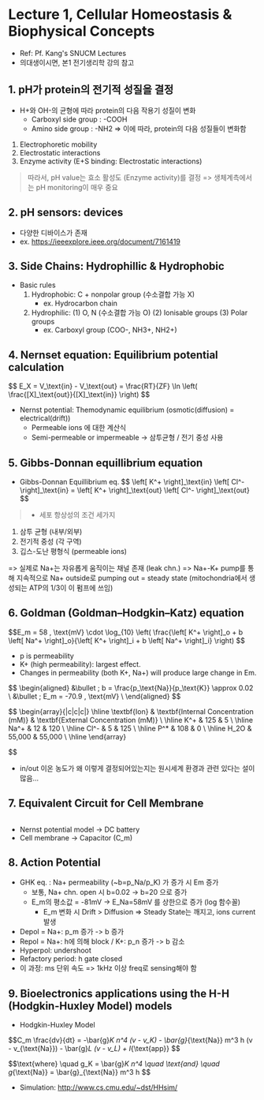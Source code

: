 <h1 id="lecture-1-cellular-homeostasis--biophysical-concepts">Lecture 1, Cellular Homeostasis &amp; Biophysical Concepts</h1>
<ul>
<li>Ref: Pf. Kang's SNUCM Lectures</li>
<li>의대생이시면, 본1 전기생리학 강의 참고</li>
</ul>
<h2 id="1-ph가-protein의-전기적-성질을-결정">1. pH가 protein의 전기적 성질을 결정</h2>
<ul>
<li>H+와 OH-의 균형에 따라 protein의 다음 작용기 성질이 변화<ul>
<li>Carboxyl side group : -COOH</li>
<li>Amino side group : -NH2
=&gt; 이에 따라, protein의 다음 성질들이 변화함</li>
</ul>
</li>
</ul>
<ol>
<li>Electrophoretic mobility</li>
<li>Electrostatic interactions</li>
<li>Enzyme activity (E+S binding: Electrostatic interactions)</li>
</ol>
<blockquote>
<p>따라서, pH value는 효소 활성도 (Enzyme activity)를 결정
=&gt; 생체계측에서는 pH monitoring이 매우 중요</p>
</blockquote>
<h2 id="2-ph-sensors-devices">2. pH sensors: devices</h2>
<ul>
<li>다양한 디바이스가 존재</li>
<li>ex. <a href="https://ieeexplore.ieee.org/document/7161419">https://ieeexplore.ieee.org/document/7161419</a></li>
</ul>
<h2 id="3-side-chains-hydrophillic--hydrophobic">3. Side Chains: Hydrophillic &amp; Hydrophobic</h2>
<ul>
<li>Basic rules<ol>
<li>Hydrophobic: C + nonpolar group (수소결합 가능 X)<ul>
<li>ex. Hydrocarbon chain</li>
</ul>
</li>
<li>Hydrophilic: 
(1) O, N (수소결합 가능 O)
(2) Ionisable groups 
(3) Polar groups<ul>
<li>ex. Carboxyl group (COO-, NH3+, NH2+)</li>
</ul>
</li>
</ol>
</li>
</ul>
<h2 id="4-nernset-equation-equilibrium-potential-calculation">4. Nernset equation: Equilibrium potential calculation</h2>
<p>$$
E_X = V_\text{in} - V_\text{out} = \frac{RT}{ZF} \ln \left( \frac{[X]_\text{out}}{[X]_\text{in}} \right)
$$</p>
<ul>
<li>Nernst potential: Themodynamic equilibrium (osmotic(diffusion) = electrical(drift))<ul>
<li>Permeable ions 에 대한 계산식</li>
<li>Semi-permeable or impermeable -&gt;  삼투균형 / 전기 중성 사용</li>
</ul>
</li>
</ul>
<h2 id="5-gibbs-donnan-equillibrium-equation">5. Gibbs-Donnan equillibrium equation</h2>
<ul>
<li>Gibbs-Donnan Equillibrium eq.
$$ \left[ K^+ \right]_\text{in} \left[ Cl^- \right]_\text{in} = \left[ K^+ \right]_\text{out} \left[ Cl^- \right]_\text{out}
$$</li>
</ul>
<blockquote>
<ul>
<li>세포 항상성의 조건 세가지</li>
</ul>
</blockquote>
<ol>
<li>삼투 균형 (내부/외부)</li>
<li>전기적 중성 (각 구역)</li>
<li>깁스-도난 평형식 (permeable ions)</li>
</ol>
<p>=&gt; 실제로 Na+는 자유롭게 움직이는 채널 존재 (leak chn.)
=&gt; Na+-K+ pump를 통해 지속적으로 Na+ outside로 pumping out = steady state
(mitochondria에서 생성되는 ATP의 1/3이 이 펌프에 쓰임)</p>
<h2 id="6-goldman-goldmanhodgkinkatz-equation">6. Goldman (Goldman–Hodgkin–Katz) equation</h2>
<p>$$E_m = 58 , \text{mV} \cdot \log_{10} \left( \frac{\left[ K^+ \right]_o + b \left[ Na^+ \right]_o}{\left[ K^+ \right]_i + b \left[ Na^+ \right]_i} \right)
$$</p>
<ul>
<li>p is permeability</li>
<li>K+ (high permeability): largest effect.</li>
<li>Changes in permeability (both K+, Na+) will produce large change in Em.</li>
</ul>
<p>$$
\begin{aligned}
&amp;\bullet ; b = \frac{p_\text{Na}}{p_\text{K}} \approx 0.02 \
&amp;\bullet ; E_m = -70.9 , \text{mV} \
\end{aligned}
$$</p>
<p>$$
\begin{array}{|c|c|c|}
\hline
\textbf{Ion} &amp; \textbf{Internal Concentration (mM)} &amp; \textbf{External Concentration (mM)} \
\hline
K^+ &amp; 125 &amp; 5 \
\hline
Na^+ &amp; 12 &amp; 120 \
\hline
Cl^- &amp; 5 &amp; 125 \
\hline
P^* &amp; 108 &amp; 0 \
\hline
H_2O &amp; 55,000 &amp; 55,000 \
\hline
\end{array}</p>
<p>$$</p>
<ul>
<li>in/out 이온 농도가 왜 이렇게 결정되어있는지는 원시세계 환경과 관련 있다는 설이 많음...</li>
</ul>
<h2 id="7-equivalent-circuit-for-cell-membrane">7. Equivalent Circuit for Cell Membrane</h2>
<p><img alt="" src="https://velog.velcdn.com/images/yechxn/post/5e95d9a6-85a2-4bc8-bca5-04fed7668908/image.png" /></p>
<ul>
<li>Nernst potential model -&gt; DC battery</li>
<li>Cell membrane -&gt; Capacitor (C_m)
<img alt="" src="https://velog.velcdn.com/images/yechxn/post/1b5465f6-5ea9-4f93-b79d-15d507597229/image.png" /></li>
</ul>
<h2 id="8-action-potential">8. Action Potential</h2>
<ul>
<li>GHK eq. : Na+ permeability (~b=p_Na/p_K) 가 증가 시 Em 증가<ul>
<li>보통, Na+ chn. open 시 b=0.02 -&gt; b=20 으로 증가</li>
<li>E_m의 평소값 = -81mV -&gt; E_Na=58mV 를 상한으로 증가 (log 함수꼴)<ul>
<li>E_m 변화 시 Drift &gt; Diffusion =&gt; Steady State는 깨지고, ions current 발생 </li>
</ul>
</li>
</ul>
</li>
<li>Depol = Na+: p_m 증가 -&gt; b 증가</li>
<li>Repol = Na+: h에 의해 block / K+: p_n 증가 -&gt; b 감소</li>
<li>Hyperpol: undershoot</li>
<li>Refactory period: h gate closed</li>
<li>이 과정: ms 단위 속도 =&gt; 1kHz 이상 freq로 sensing해야 함</li>
</ul>
<h2 id="9-bioelectronics-applications-using-the-h-h-hodgkin-huxley-model-models">9. Bioelectronics applications using the H-H (Hodgkin-Huxley Model) models</h2>
<ul>
<li>Hodgkin-Huxley Model</li>
</ul>
<p>$$C_m \frac{dv}{dt} = -\bar{g}<em>K n^4 (v - v_K) - \bar{g}</em>{\text{Na}} m^3 h (v - v_{\text{Na}}) - \bar{g}<em>L (v - v_L) + I</em>{\text{app}}
$$</p>
<p>$$\text{where} \quad g_K = \bar{g}<em>K n^4 \quad \text{and} \quad g</em>{\text{Na}} = \bar{g}_{\text{Na}} m^3 h
$$</p>
<ul>
<li>Simulation: <a href="http://www.cs.cmu.edu/~dst/HHsim/">http://www.cs.cmu.edu/~dst/HHsim/</a></li>
</ul>
<p><img alt="" src="https://velog.velcdn.com/images/yechxn/post/9d367c84-344e-470e-b295-0e9254bfbcc3/image.png" />
<img alt="" src="https://velog.velcdn.com/images/yechxn/post/2b2bb8b7-b2d6-4550-9c28-1d1dea011192/image.png" /></p>
